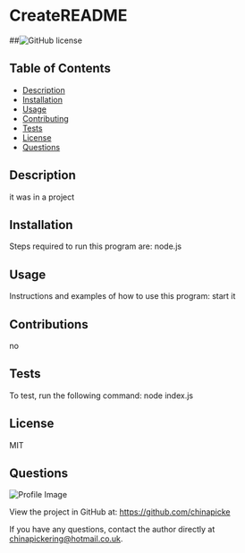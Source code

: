 
  
  # CreateREADME

  ##![GitHub license](https://img.shields.io/github/license/Naereen/StrapDown.js.svg)
  
  ## Table of Contents
  - [Description](#description)
  - [Installation](#installation)
  - [Usage](#usage)
  - [Contributing](#contributing)
  - [Tests](#tests)
  - [License](#license)
  - [Questions](#questions)

  ## Description
  it was in a project 

  ## Installation
  Steps required to run this program are: node.js
  
  ## Usage
  Instructions and examples of how to use this program: start it

  ## Contributions
  no

  ## Tests
  To test, run the following command: node index.js

  ## License
  MIT

  ## Questions
  
![Profile Image](https://github.com/chinapicke.png?size=50)
  
View the project in GitHub at: https://github.com/chinapicke
  
If you have any questions, contact the author directly at chinapickering@hotmail.co.uk.